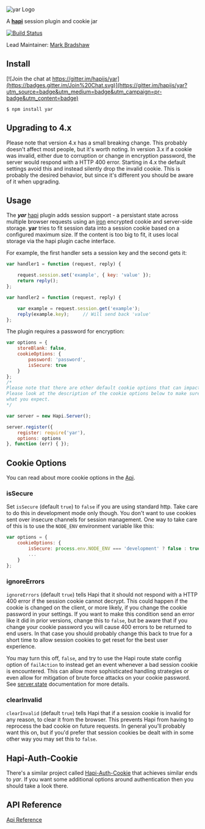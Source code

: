 ![yar Logo](https://raw.github.com/hapijs/yar/master/images/yar.png)

A [**hapi**](https://github.com/hapijs/hapi) session plugin and cookie jar

[![Build Status](https://secure.travis-ci.org/hapijs/yar.png)](http://travis-ci.org/hapijs/yar)

Lead Maintainer: [Mark Bradshaw](https://github.com/mark-bradshaw)

## Install

[![Join the chat at https://gitter.im/hapijs/yar](https://badges.gitter.im/Join%20Chat.svg)](https://gitter.im/hapijs/yar?utm_source=badge&utm_medium=badge&utm_campaign=pr-badge&utm_content=badge)

    $ npm install yar

## Upgrading to 4.x

Please note that version 4.x has a small breaking change.  This probably doesn't affect most people, but it's worth noting.  In version 3.x if a cookie was invalid, either due to corruption or change in encryption password, the server would respond with a HTTP 400 error.  Starting in 4.x the default settings avoid this and instead silently drop the invalid cookie.  This is probably the desired behavior, but since it's different you should be aware of it when upgrading.


## Usage

The ***yar*** [hapi](https://github.com/hapijs/hapi) plugin adds session support - a persistant state across multiple browser
requests using an [iron](https://github.com/hueniverse/iron) encrypted cookie and server-side storage. **yar** tries to fit
session data into a session cookie based  on a configured maximum size. If the content is too big to fit, it uses local storage
via the hapi plugin cache interface.

For example, the first handler sets a session key and the second gets it:
```javascript
var handler1 = function (request, reply) {

    request.session.set('example', { key: 'value' });
    return reply();
};

var handler2 = function (request, reply) {

    var example = request.session.get('example');
    reply(example.key);     // Will send back 'value'
};
```

The plugin requires a password for encryption:
```javascript
var options = {
    storeBlank: false,
    cookieOptions: {
        password: 'password',
        isSecure: true
    }
};
/*
Please note that there are other default cookie options that can impact your security.
Please look at the description of the cookie options below to make sure this is doing
what you expect.
*/

var server = new Hapi.Server();

server.register({
    register: require('yar'),
    options: options
}, function (err) { });
```

## Cookie Options

You can read about more cookie options in the [Api](API.md).

### isSecure

Set `isSecure` (default `true`) to `false` if you are using standard http. Take care to do this in development mode only though. You don't want to use cookies sent over insecure channels for session management.  One way to take care of this is to use the `NODE_ENV` environment variable like this:

```javascript
var options = {
    cookieOptions: {
        isSecure: process.env.NODE_ENV === 'development' ? false : true,
        ...
    }
};
```

### ignoreErrors

`ignoreErrors` (default `true`) tells Hapi that it should not respond with a HTTP 400 error if the session cookie cannot decrypt.  This could happen if the cookie is changed on the client, or more likely, if you change the cookie password in your settings.  If you want to make this condition send an error like it did in prior versions, change this to `false`, but be aware that if you change your cookie password you will cause 400 errors to be returned to end users.  In that case you should probably change this back to true for a short time to allow session cookies to get reset for the best user experience.

You may turn this off, `false`, and try to use the Hapi route state config option of `failAction` to instead get an event whenever a bad session cookie is encountered.  This can allow more sophisticated handling strategies or even allow for mitigation of brute force attacks on your cookie password.  See [server.state](http://hapijs.com/api#serverstatename-options) documentation for more details.

### clearInvalid

`clearInvalid` (default `true`) tells Hapi that if a session cookie is invalid for any reason, to clear it from the browser.  This prevents Hapi from having to reprocess the bad cookie on future requests.  In general you'll probably want this on, but if you'd prefer that session cookies be dealt with in some other way you may set this to `false`.

## Hapi-Auth-Cookie

There's a similar project called [Hapi-Auth-Cookie](https://github.com/hapijs/hapi-auth-cookie) that achieves similar ends to *yar*.  If you want some additional options around authentication then you should take a look there.

## API Reference

[Api Reference](API.md)
